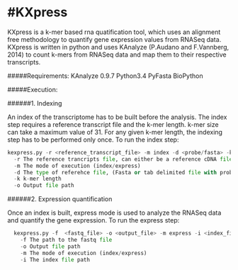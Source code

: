 #KXpress
=====

KXpress is a k-mer based rna quatification tool, which uses an alignment free methodology to quantify gene expression values from RNASeq data. KXpress is written in python and uses KAnalyze (P.Audano and F.Vannberg, 2014) to count k-mers from RNASeq data and map them to their respective transcripts.

#####Requirements:
  KAnalyze 0.9.7
  Python3.4
  PyFasta
  BioPython


#####Execution:

######1. Indexing

An index of the transcriptome has to be built before the analysis. The index step requires a reference transcript file and the k-mer length. k-mer size can take a maximum value of 31. For any given k-mer length, the indexing step has to be performed only once.
To run the index step:
```python
kexpress.py -r <reference_transcript_file> -m index -d <probe/fasta> -k <kmer length>  -o <index_file_name>
  -r The reference trancripts file, can either be a reference cDNA file or a microarray probe list, for quick analysis. 
  -m The mode of execution (index/express)
  -d The type of referehce file, (Fasta or tab delimited file with probe name and sequence.
  -k k-mer length
  -o Output file path
```
  
  
######2. Expression quantification

Once an index is built, express mode is used to analyze the RNASeq data and quantify the gene expression. 
To run the express step:
```python
  kexpress.py -f  <fastq_file> -o <output_file> -m express -i <index_file_path>
    -f The path to the fastq file
    -o Output file path
    -m The mode of execution (index/express)
    -i The index file path
```
